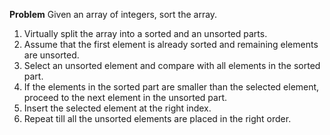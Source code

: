 __Problem__
Given an array of integers, sort the array.

1. Virtually split the array into a sorted and an unsorted parts.
2. Assume that the first element is already sorted and remaining elements are unsorted.
3. Select an unsorted element and compare with all elements in the sorted part.
4. If the elements in the sorted part are smaller than the selected element, proceed to
  the next element in the unsorted part.
5. Insert the selected element at the right index.
6. Repeat till all the unsorted elements are placed in the right order.